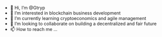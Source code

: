 - 👋 Hi, I’m @Gtryp
- 👀 I’m interested in blockchain business development
- 🌱 I’m currently learning cryptoeconomics and agile management
- 💞️ I’m looking to collaborate on building a decentralized and fair future
- 📫 How to reach me ...

<!---
Gtryp/Gtryp is a ✨ special ✨ repository because its `README.md` (this file) appears on your GitHub profile.
You can click the Preview link to take a look at your changes.
--->
